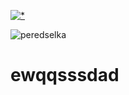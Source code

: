 


[![*](https://github.com/Einzigartigitsme/Einzigartigitsme1/assets/28265671/11953d9e-738f-4f24-8762-7ebdcbb96a70)](https://tinyurl.com/5n88cjmy)



![peredselka](https://github.com/Amonsart/ewqqsssdad/assets/141606020/5ba763a0-5041-4116-8cec-523cfd5378b5)




















# ewqqsssdad
